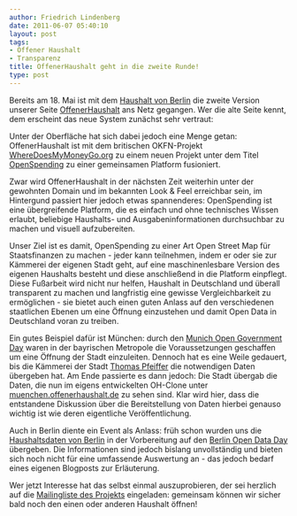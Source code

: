 ```yaml
---
author: Friedrich Lindenberg
date: 2011-06-07 05:40:10
layout: post
tags:
- Offener Haushalt
- Transparenz
title: OffenerHaushalt geht in die zweite Runde!
type: post
---
```


Bereits am 18. Mai ist mit dem [Haushalt von Berlin](http://berlin.offenerhaushalt.de/dataset/berlin) die zweite Version unserer Seite [OffenerHaushalt](http://offenerhaushalt.de) ans Netz gegangen. Wer die alte Seite kennt, dem erscheint das neue System zunächst sehr vertraut:

Unter der Oberfläche hat sich dabei jedoch eine Menge getan: OffenerHaushalt ist mit dem britischen OKFN-Projekt [WhereDoesMyMoneyGo.org](http://wheredoesmymoneygo.org) zu einem neuen Projekt unter dem Titel [OpenSpending](http://OpenSpending.org) zu einer gemeinsamen Platform fusioniert.

Zwar wird OffenerHaushalt in der nächsten Zeit weiterhin unter der gewohnten Domain und im bekannten Look & Feel erreichbar sein, im Hintergund passiert hier jedoch etwas spannenderes: OpenSpending ist eine übergreifende Platform, die es einfach und ohne technisches Wissen erlaubt, beliebige Haushalts- und Ausgabeninformationen durchsuchbar zu machen und visuell aufzubereiten.

Unser Ziel ist es damit, OpenSpending zu einer Art Open Street Map für Staatsfinanzen zu machen - jeder kann teilnehmen, indem er oder sie zur Kämmerei der eigenen Stadt geht, auf eine maschinenlesbare Version des eigenen Haushalts besteht und diese anschließend in die Platform einpflegt. Diese Fußarbeit wird nicht nur helfen, Haushalt in Deutschland und überall transparent zu machen und langfristig eine gewisse Vergleichbarkeit zu ermöglichen - sie bietet auch einen guten Anlass auf den verschiedenen staatlichen Ebenen um eine Öffnung einzustehen und damit Open Data in Deutschland voran zu treiben.

Ein gutes Beispiel dafür ist München: durch den [Munich Open Government Day](http://www.muenchen.de/mogdy) waren in der bayrischen Metropole die Voraussetzungen geschaffen um eine Öffnung der Stadt einzuleiten. Dennoch hat es eine Weile gedauert, bis die Kämmerei der Stadt [Thomas Pfeiffer](http://webevangelisten.de/) die notwendigen Daten übergeben hat. Am Ende passierte es dann jedoch: Die Stadt übergab die Daten, die nun im eigens entwickelten OH-Clone unter [muenchen.offenerhaushalt.de](muenchen.offenerhaushalt.de) zu sehen sind. Klar wird hier, dass die entstandene Diskussion über die Bereitstellung von Daten hierbei genauso wichtig ist wie deren eigentliche Veröffentlichung. 

Auch in Berlin diente ein Event als Anlass: früh schon wurden uns die [Haushaltsdaten von Berlin](http://berlin.offenerhaushalt.de/dataset/berlin) in der Vorbereitung auf den [Berlin Open Data Day](http://berlin.opendataday.de/) übergeben. Die Informationen sind jedoch bislang unvollständig und bieten sich noch nicht für eine umfassende Auswertung an - das jedoch bedarf eines eigenen Blogposts zur Erläuterung.

Wer jetzt Interesse hat das selbst einmal auszuprobieren, der sei herzlich auf die [Mailingliste des Projekts](http://lists.okfn.org/mailman/listinfo/offener-haushalt) eingeladen: gemeinsam können wir sicher bald noch den einen oder anderen Haushalt öffnen!